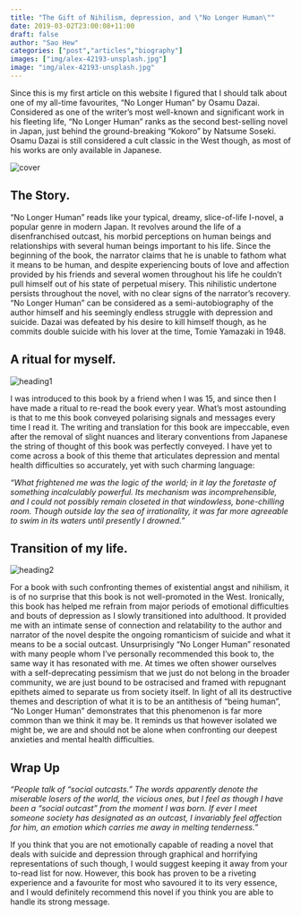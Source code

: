 ```yaml
---
title: "The Gift of Nihilism, depression, and \"No Longer Human\""
date: 2019-03-02T23:00:08+11:00
draft: false
author: "Sao Hew"
categories: ["post","articles","biography"]
images: ["img/alex-42193-unsplash.jpg"]
image: "img/alex-42193-unsplash.jpg"
---
```


Since this is my first article on this website I figured that I should talk about one of my all-time favourites, “No Longer Human” by Osamu Dazai. Considered as one of the writer’s most well-known and significant work in his fleeting life, “No Longer Human” ranks as the second best-selling novel in Japan, just behind the ground-breaking “Kokoro” by Natsume Soseki. Osamu Dazai is still considered a cult classic in the West though, as most of his works are only available in Japanese.

![cover](/inline/11222940.jpg)

## The Story.

“No Longer Human” reads like your typical, dreamy, slice-of-life I-novel, a popular genre in modern Japan. It revolves around the life of a disenfranchised outcast, his morbid perceptions on human beings and relationships with several human beings important to his life. Since the beginning of the book, the narrator claims that he is unable to fathom what it means to be human, and despite experiencing bouts of love and affection provided by his friends and several women throughout his life he couldn’t pull himself out of his state of perpetual misery. This nihilistic undertone persists throughout the novel, with no clear signs of the narrator’s recovery. “No Longer Human” can be considered as a semi-autobiography of the author himself and his seemingly endless struggle with depression and suicide. Dazai was defeated by his desire to kill himself though, as he commits double suicide with his lover at the time, Tomie Yamazaki in 1948.

## A ritual for myself.

![heading1](/inline/heading-gifs/sao0.gif)

I was introduced to this book by a friend when I was 15, and since then I have made a ritual to re-read the book every year. What’s most astounding is that to me this book conveyed polarising signals and messages every time I read it. The writing and translation for this book are impeccable, even after the removal of slight nuances and literary conventions from Japanese the string of thought of this book was perfectly conveyed. I have yet to come across a book of this theme that articulates depression and mental health difficulties so accurately, yet with such charming language:

*“What frightened me was the logic of the world; in it lay the foretaste of something incalculably powerful. Its mechanism was incomprehensible, and I could not possibly remain closeted in that windowless, bone-chilling room. Though outside lay the sea of irrationality, it was far more agreeable to swim in its waters until presently I drowned.”*

## Transition of my life.

![heading2](/inline/heading-gifs/sao1.gif)

For a book with such confronting themes of existential angst and nihilism, it is of no surprise that this book is not well-promoted in the West. Ironically, this book has helped me refrain from major periods of emotional difficulties and bouts of depression as I slowly transitioned into adulthood. It provided me with an intimate sense of connection and relatability to the author and narrator of the novel despite the ongoing romanticism of suicide and what it means to be a social outcast. Unsurprisingly “No Longer Human” resonated with many people whom I’ve personally recommended this book to, the same way it has resonated with me. At times we often shower ourselves with a self-deprecating pessimism that we just do not belong in the broader community, we are just bound to be ostracised and framed with repugnant epithets aimed to separate us from society itself. In light of all its destructive themes and description of what it is to be an antithesis of “being human”, “No Longer Human” demonstrates that this phenomenon is far more common than we think it may be. It reminds us that however isolated we might be, we are and should not be alone when confronting our deepest anxieties and mental health difficulties.

## Wrap Up

*“People talk of “social outcasts.” The words apparently denote the miserable losers of the world, the vicious ones, but I feel as though I have been a “social outcast” from the moment I was born. If ever I meet someone society has designated as an outcast, I invariably feel affection for him, an emotion which carries me away in melting tenderness.”*

If you think that you are not emotionally capable of reading a novel that deals with suicide and depression through graphical and horrifying representations of such though, I would suggest keeping it away from your to-read list for now. However, this book has proven to be a riveting experience and a favourite for most who savoured it to its very essence, and I would definitely recommend this novel if you think you are able to handle its strong message.
